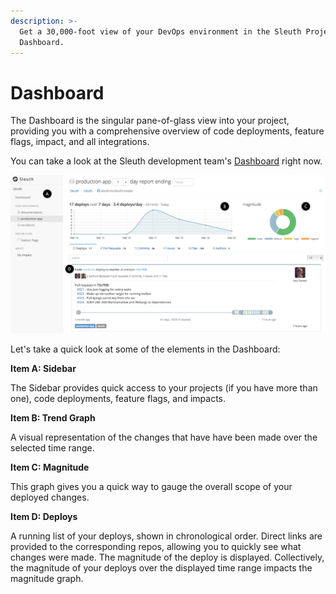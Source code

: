 ```yaml
---
description: >-
  Get a 30,000-foot view of your DevOps environment in the Sleuth Project
  Dashboard.
---
```


# Dashboard

The Dashboard is the singular pane-of-glass view into your project, providing you with a comprehensive overview of code deployments, feature flags, impact, and all integrations.

You can take a look at the Sleuth development team's [Dashboard](https://app.sleuth.io/sleuth/sleuth) right now.  

![](.gitbook/assets/dashboard-callouts.png)

Let's take a quick look at some of the elements in the Dashboard: 

**Item A: Sidebar**

The Sidebar provides quick access to your projects \(if you have more than one\), code deployments, feature flags, and impacts. 

**Item B: Trend Graph**

A visual representation of the changes that have have been made over the selected time range. 

**Item C: Magnitude**

This graph gives you a quick way to gauge the overall scope of your deployed changes. 

**Item D: Deploys**

A running list of your deploys, shown in chronological order. Direct links are provided to the corresponding repos, allowing you to quickly see what changes were made. The magnitude of the deploy is displayed. Collectively, the magnitude of your deploys over the displayed time range impacts the magnitude graph. 


